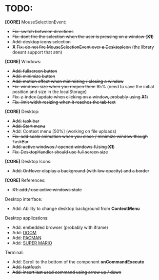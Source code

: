 # TODO: 
**[CORE]** MouseSelectionEvent:
- ~~Fix: switch between directions~~
- ~~Fix: dont fire the selection when the user is pressing on a window (**X1**)~~
- ~~Add: desktop icons selection~~
- **X** ~~Fix: do not fire MouseSelectionEvent over a DesktopIcon~~ (the library doesnt support that atm)

**[CORE]** Windows:
- ~~Add: fullscreen button~~
- ~~Add: minimize button~~
- ~~Add: motion effect when minimizing / closing a window~~
- ~~Fix: windows size when you reopen them~~ 95% (need to save the initial position and size in the localStorage)
- ~~Fix: z-index (update when clicking on a window, probably using **X1**)~~
- ~~Fix: limit width resizing when it reaches the tab text~~

**[CORE]** Desktop:
- ~~Add: task bar~~
- ~~Add: Start menu~~
- Add: Context menu [50%] (working on file uploads)
- ~~Fix: add scale animation when you close / minimize window though TaskBar~~
- ~~Add: active windwos / opened windows (Using **X1**)~~
- ~~Fix: DesktopHandler should use full screen size~~

**[CORE]** Desktop Icons:
- ~~Add: OnHover display a background (with low opacity) and a border~~

**[CORE]** References:
- ~~X1: add / use active windows state~~

Desktop interface:
- Add: Ability to change desktop background from **ContextMenu**

Desktop applications:
- Add: embedded browser (probably with iframe)
- Add: [DOOM](https://js-dos.com/DOOM/)
- Add: [PACMAN](https://github.com/daleharvey/pacman)
- Add: [SUPER MARIO](https://github.com/meth-meth-method/super-mario)

Terminal:
- Add: Scroll to the bottom of the component **onCommandExecute**
- ~~Add: fastfetch~~
- ~~Add: insert last used command using arrow up / down~~